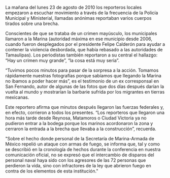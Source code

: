 <p>La mañana del lunes 23 de agosto de 2010 los reporteros locales empezaron a escuchar movimiento a través de la frecuencia de la Policía Municipal y Ministerial, llamadas anónimas reportaban varios cuerpos tirados sobre una brecha.</p>
<p>Conscientes de que se trataba de un crimen mayúsculo, los municipales llamaron a la Marina (autoridad máxima en ese municipio desde 2006, cuando fueron desplegados por el presidente Felipe Calderón para ayudar a contener la violencia desbordada, que había rebasado a las autoridades de Tamaulipas). Los periodistas también reportaron a su central el hallazgo: “Hay un crimen muy grande”, “la cosa está muy seria”.</p>
<p>“Tuvimos pocos minutos para pasar de la sorpresa a la acción. Tomamos rápidamente nuestras fotografías porque sabíamos que llegando la Marina no íbamos a poder hacer más”, es el testimonio de un ex corresponsal en San Fernando, autor de algunas de las fotos que dos días después darían la vuelta al mundo y mostrarían la barbarie sufrida por los migrantes en tierras mexicanas.</p>
<p>Este reportero afirma que minutos después llegaron las fuerzas federales y, en efecto, corrieron a todos los presentes. “Los reporteros que llegaron una hora más tarde desde Reynosa, Matamoros o Ciudad Victoria ya no pudieron entrar a la bodega porque los marinos acordonaron la zona y cerraron la entrada a la brecha que llevaba a la construcción”, recuerda.</p>
<p>"Sobre el hecho donde personal de la Secretaría de Marina-Armada de México repelió un ataque con armas de fuego, se informa que, tal y como se describió en la cronología de hechos durante la conferencia en nuestra comunicación oficial, no se expresó que el intercambio de disparos del personal naval haya sido con los agresores de las 72 personas que perdieron la vida, sino con infractores de la ley que abrieron fuego en contra de los elementos de esta institución."</p>

